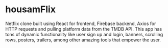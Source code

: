 # housamFlix
Netflix clone built using React for frontend, Firebase backend, Axios for HTTP requests and pulling platform data from the TMDB API. This app has tons of dynamic functionality like user sign up and login, banners, scrolling rows, posters, trailers, among other amazing tools that empower the user.
